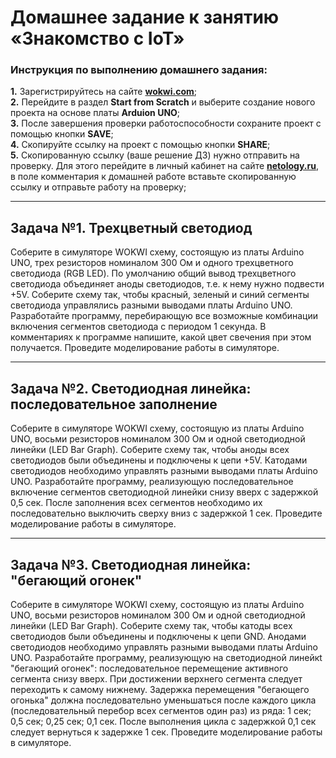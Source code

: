 # Домашнее задание к занятию «Знакомство с IoT»
### Инструкция по выполнению домашнего задания:
**1.** Зарегистрируйтесь на сайте **[wokwi.com](https://wokwi.com/)**;<br>
**2.** Перейдите в раздел **Start from Scratch** и выберите создание нового проекта на основе платы **Arduion UNO**;<br>
**3.** После завершения проверки работоспособности сохраните проект с помощью кнопки **SAVE**;<br>
**4.** Скопируйте ссылку на проект с помощью кнопки **SHARE**;<br>
**5.** Скопированную ссылку (ваше решение ДЗ) нужно отправить на проверку. Для этого перейдите в личный кабинет на сайте **[netology.ru](https://netology.ru/)**, в поле комментария к домашней работе вставьте скопированную ссылку и отправьте работу на проверку;

------------

## Задача №1. Трехцветный светодиод

Соберите в симуляторе WOKWI схему, состоящую из платы Arduino UNO, трех резисторов номиналом 300 Ом и одного трехцветного светодиода (RGB LED). По умолчанию общий вывод трехцветного светодиода объединяет аноды светодиодов, т.е. к нему нужно подвести +5V.
Соберите схему так, чтобы красный, зеленый и синий сегменты светодиода управлялись разными выводами платы Arduino UNO.
Разработайте программу, перебирающую все возможные комбинации включения сегментов светодиода с периодом 1 секунда. В комментариях к программе напишите, какой цвет свечения при этом получается.
Проведите моделирование работы в симуляторе.

------------

## Задача №2. Светодиодная линейка: последовательное заполнение

Соберите в симуляторе WOKWI схему, состоящую из платы Arduino UNO, восьми резисторов номиналом 300 Ом и одной светодиодной линейки (LED Bar Graph).
Соберите схему так, чтобы аноды всех светодиодов были объединены и подключены к цепи +5V. Катодами светодиодов необходимо управлять разными выводами платы Arduino UNO.
Разработайте программу, реализующую последовательное включение сегментов светодиодной линейки снизу вверх с задержкой 0,5 сек. После заполнения всех сегментов необходимо их последовательно выключить сверху вниз с задержкой 1 сек.
Проведите моделирование работы в симуляторе.

------------

## Задача №3. Светодиодная линейка: "бегающий огонек"

Соберите в симуляторе WOKWI схему, состоящую из платы Arduino UNO, восьми резисторов номиналом 300 Ом и одной светодиодной линейки (LED Bar Graph).
Соберите схему так, чтобы катоды всех светодиодов были объединены и подключены к цепи GND. Анодами светодиодов необходимо управлять разными выводами платы Arduino UNO.
Разработайте программу, реализующую на светодиодной линейкt "бегающий огонек": последовательное перемещение активного сегмента снизу вверх. При достижении верхнего сегмента следует переходить к самому нижнему. Задержка перемещения "бегающего огонька" должна последовательно уменьшаться после каждого цикла (последовательный перебор всех сегментов один раз) из ряда: 1 сек; 0,5 сек; 0,25 сек; 0,1 сек. После выполнения цикла с задержкой 0,1 сек следует вернуться к задержке 1 сек.
Проведите моделирование работы в симуляторе.

